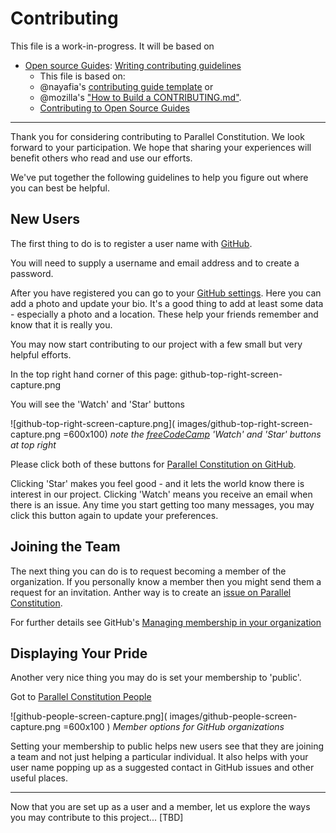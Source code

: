 # Contributing



This file is a work-in-progress. It will be based on

* [Open source Guides]( https://opensource.guide ): [Writing contributing guidelines]( https://opensource.guide/starting-a-project/#writing-your-contributing-guidelines )
	* This file is based on:
	* @nayafia's [contributing guide template](https://github.com/nayafia/contributing-template/blob/master/CONTRIBUTING-template.md) or 
	* @mozilla's ["How to Build a CONTRIBUTING.md"](http://mozillascience.github.io/working-open-workshop/contributing/).
	* [Contributing to Open Source Guides]( https://github.com/github/opensource.guide/blob/gh-pages/CONTRIBUTING.md )

***

Thank you for considering contributing to Parallel Constitution. We look forward to your participation. We hope that sharing your experiences will benefit others who read and use our efforts.

We've put together the following guidelines to help you figure out where you can best be helpful.

## New Users

The first thing to do is to register a user name with [GitHub]( https://github.com/ ).

You will need to supply a username and email address and to create a password.

After you have registered you can go to your [GitHub settings]( https://github.com/settings/profile ). Here you can add a photo and update your bio. It's a good thing to add at least some data - especially a photo and a location. These help your friends remember and know that it is really you.

You may now start contributing to our project with a few small but very helpful efforts.

In the top right hand corner of this page: github-top-right-screen-capture.png

You will see the 'Watch' and 'Star' buttons

![github-top-right-screen-capture.png]( images/github-top-right-screen-capture.png =600x100) 
_note the [freeCodeCamp]( https://freecodecamp.com/ ) 'Watch' and 'Star' buttons at top right_

Please click both of these buttons for [Parallel Constitution on GitHub]( https://github.com/parallel-constitution/parallel-constitution.github.io ). 

Clicking 'Star' makes you feel good - and it lets the world know there is interest in our project. Clicking 'Watch' means you receive an email when there is an issue. Any time you start getting too many messages, you may click this button again to update your preferences.


## Joining the Team

The next thing you can do is to request becoming a member of the organization. If you personally know a member then you might send them a request for an invitation. Anther way is to create an [issue on Parallel Constitution]( https://github.com/parallel-constitution/parallel-constitution.github.io/issues ).

For further details see GitHub's [Managing membership in your organization]( https://help.github.com/articles/managing-membership-in-your-organization/ )



## Displaying Your Pride

Another very nice thing you may do is set your membership to 'public'.

Got to [Parallel Constitution People]( https://github.com/orgs/parallel-constitution/people )

![github-people-screen-capture.png]( images/github-people-screen-capture.png =600x100 ) 
_Member options for GitHub organizations_

Setting your membership to public helps new users see that they are joining a team and not just helping a particular individual. It also helps with your user name popping up as a suggested contact in GitHub issues and other useful places.

***

Now that you are set up as a user and a member, let us explore the ways you may contribute to this project... [TBD]
 















